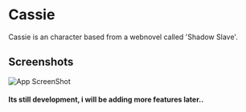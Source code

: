 
# Cassie

Cassie is an character based from a webnovel called 'Shadow Slave'.


## Screenshots
![App ScreenShot](https://github.com/user-attachments/assets/b153f5eb-2578-4395-8e60-4467679cd147)

#### Its still development, i will be adding more features later..

